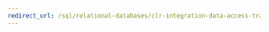 ```yaml
---
redirect_url: /sql/relational-databases/clr-integration-data-access-transactions/clr-integration-and-transactions
---
```

